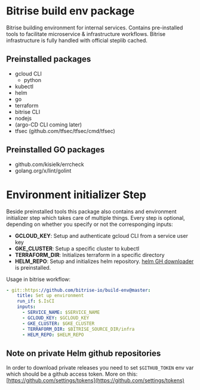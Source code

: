 # Bitrise build env package

Bitrise building environment for internal services. Contains pre-installed tools to facilitate microservice & infrastructure workflows. Bitrise infrastructure is fully handled with official steplib cached.

## Preinstalled packages

* gcloud CLI
  * python
* kubectl
* helm
* go
* terraform
* bitrise CLI
* nodejs
* (argo-CD CLI coming later)
* tfsec (github.com/tfsec/tfsec/cmd/tfsec)

## Preinstalled GO packages

* github.com/kisielk/errcheck
* golang.org/x/lint/golint

# Environment initializer Step

Beside preinstalled tools this package also contains and environment initializer step which takes care of multiple things. Every step is optional, depending on
whether you specify or not the corresponging inputs:

* __GCLOUD_KEY__: Setup and authenticate gcloud CLI from a service user key
* __GKE_CLUSTER__: Setup a specific cluster to kubectl
* __TERRAFORM_DIR__: Initializes terraform in a specific directory
* __HELM_REPO__: Setup and initializes helm repository. [helm GH downloader](https://github.com/web-seven/helm-github.git) is preinstalled.

Usage in bitrise workflow:

```yaml
- git::https://github.com/bitrise-io/build-env@master:
    title: Set up environment
    run_if: $.IsCI
    inputs:
      - SERVICE_NAME: $SERVICE_NAME
      - GCLOUD_KEY: $GCLOUD_KEY
      - GKE_CLUSTER: $GKE_CLUSTER
      - TERRAFORM_DIR: $BITRISE_SOURCE_DIR/infra
      - HELM_REPO: $HELM_REPO
```

## Note on private Helm github repositories

In order to download private releases you need to set `$GITHUB_TOKEN` env var which should be a github access token. More on this: [https://github.com/settings/tokens](https://github.com/settings/tokens)
